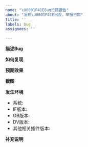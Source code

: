 ```yaml
---
name: "\U0001F41EBug行踪报告"
about: "发现\U0001F41E出没，举报行踪"
title: ''
labels: bug
assignees: ''

---
```


**描述Bug**


**如何复现**


**预期效果**


**截图**
<!--如果可能的话，一图胜千言-->

**发生环境**
 - 系统: <!--Win-->
 - IF版本: <!--3.7.1-->
 - OB版本: <!--3.7.1-->
 - DV版本: <!--3.7.1-->
 - 其他相关插件版本: <!--3.7.1-->

**补充说明**




<!--感谢您的鼎力协助，您以上所述将作为检出🐞的有力指征-->
